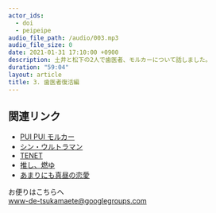 ```yaml
---
actor_ids:
  - doi
  - peipeipe
audio_file_path: /audio/003.mp3
audio_file_size: 0
date: 2021-01-31 17:10:00 +0900
description: 土井と松下の2人で歯医者、モルカーについて話しました。
duration: "59:04"
layout: article
title: 3. 歯医者復活編
---
```


## 関連リンク
- [PUI PUI モルカー](https://molcar-anime.com/)
- [シン・ウルトラマン](https://shin-ultraman.jp/)
- [TENET](https://wwws.warnerbros.co.jp/tenetmovie/index.html)
- [推し、燃ゆ](https://www.kawade.co.jp/np/isbn/9784309029160/)
- [あまりにも真昼の恋愛](https://www.amazon.co.jp/dp/4794969937)

お便りはこちらへ<br/>
www-de-tsukamaete@googlegroups.com